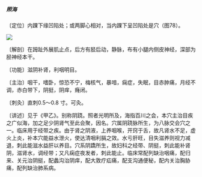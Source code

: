 ##### 照海

〔定位〕内踝下缘凹陷处；或两脚心相对，当内踝下呈凹陷处是穴（图78）。

![](img/图78.jpg)

〔解剖〕在𧿹趾外展肌止点，后方有胫后动，静脉，布有小腿内侧皮神经，深部为胫神经本干。

〔功能〕滋阴补肾，利咽明目。

〔主治〕咽干，嗜卧，惊恐不宁，梅核气，暴喑，痫症，失眠，目赤肿痛，月经不调，赤白带下，阴挺，阴痒，癃闭。

〔刺灸〕直刺0.5〜0.8 寸。可灸。  

〔讲述〕见于《甲乙》。别称阴跷。照者光明所及，海指百川之会，本穴主治目疾之广似海，加之足少阴肾气至此会聚，因名。穴属阴跷脉所生，为八脉交会穴之一。临床用于经带之疾。由于肾之阴液，上养咽喉，开窍于舌，故凡肾水不足，虚火上炎，补本穴能益水泄火，使达清咽利膈之效。水亏肝旺，目失滋养则视力减退，刺此能滋水益肝以养目。穴系阴蹻所生，故妇科之经带、阴挺，刺此能补肾阴，滋肾水，调经带；又凡痫症夜发者，刺此能止。临床常配列缺治咽痛，配归来、关元治阴挺，配蠡沟治阴痒，配大敦疗疝痛，配支沟通便秘，配内关治胸胁痛，配列缺治肺系病。
